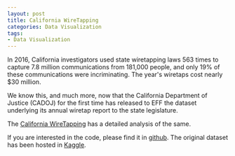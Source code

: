 ```yaml
---
layout: post
title: California WireTapping
categories: Data Visualization
tags:
- Data Visualization
---
```

In 2016, California investigators used state wiretapping laws 563 times to capture 7.8 million communications from 181,000 people, and only 19% of these communications were incriminating. The year's wiretaps cost nearly $30 million.

We know this, and much more, now that the California Department of Justice (CADOJ) for the first time has released to EFF the dataset underlying its annual wiretap report to the state legislature.

The  <a href="{{ site.url2 }}/public/dataviz/EDAWireTapping.html">California WireTapping</a> has a detailed analysis of the same.

If you are interested in the code, please find it in [github](https://github.com/ambarishg/DataVizCaliforniaWireTapping). The original dataset has been hosted in [Kaggle](https://www.kaggle.com/anthonypino/melbourne-housing-market).